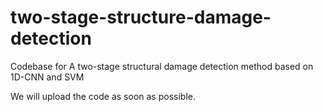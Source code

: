 # two-stage-structure-damage-detection
Codebase for A two-stage structural damage detection method based on 1D-CNN and SVM

We will upload the code as soon as possible.
